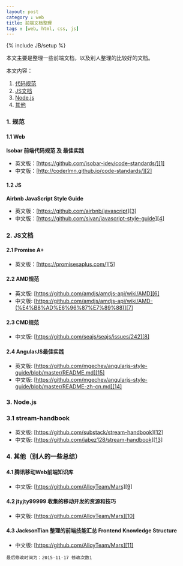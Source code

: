 ```yaml
---
layout: post
category : web
title: 前端文档整理
tags : [web, html, css, js]
---
```

{% include JB/setup %}

本文主要是整理一些前端文档，以及别人整理的比较好的文档。

本文内容：

1. [代码规范](#section)
2. [JS文档](#js-1)
3. [Node.js](#nodejs)
4. [其他](#section-1)

### 1. 规范

#### 1.1 Web

**Isobar 前端代码规范 及 最佳实践**

* 英文版：[https://github.com/isobar-idev/code-standards/][1]
* 中文版：[http://coderlmn.github.io/code-standards/][2]

#### 1.2 JS

**Airbnb JavaScript Style Guide**

* 英文版：[https://github.com/airbnb/javascript][3]
* 中文版：[https://github.com/sivan/javascript-style-guide][4]

### 2. JS文档

#### 2.1 Promise A+

* 英文版：[https://promisesaplus.com/][5]

#### 2.2 AMD规范

* 英文版: [https://github.com/amdjs/amdjs-api/wiki/AMD][6]
* 中文版: [https://github.com/amdjs/amdjs-api/wiki/AMD-(%E4%B8%AD%E6%96%87%E7%89%88)][7]

#### 2.3 CMD规范

* 中文版: [https://github.com/seajs/seajs/issues/242][8]

#### 2.4 AngularJS最佳实践

* 英文版: [https://github.com/mgechev/angularjs-style-guide/blob/master/README.md][15]
* 中文版: [https://github.com/mgechev/angularjs-style-guide/blob/master/README-zh-cn.md][14]

### 3. Node.js

### 3.1 stream-handbook

* 英文版: [https://github.com/substack/stream-handbook][12]
* 中文版: [https://github.com/jabez128/stream-handbook][13]

### 4. 其他（别人的一些总结）

#### 4.1 腾讯移动Web前端知识库

* 中文版: [https://github.com/AlloyTeam/Mars][9]

#### 4.2 jtyjty99999 收集的移动开发的资源和技巧

* 中文版: [https://github.com/AlloyTeam/Mars][10]

#### 4.3 JacksonTian 整理的前端技能汇总 Frontend Knowledge Structure

* 中文版: [https://github.com/AlloyTeam/Mars][11]

`最后修改时间为：2015-11-17 修改次数1`

[1]: https://github.com/isobar-idev/code-standards/
[2]: http://coderlmn.github.io/code-standards/
[3]: https://github.com/airbnb/javascript
[4]: https://github.com/sivan/javascript-style-guide
[5]: https://promisesaplus.com/
[6]: https://github.com/amdjs/amdjs-api/wiki/AMD
[7]: https://github.com/amdjs/amdjs-api/wiki/AMD-(%E4%B8%AD%E6%96%87%E7%89%88)
[8]: https://github.com/seajs/seajs/issues/242
[9]: https://github.com/AlloyTeam/Mars
[10]: https://github.com/jtyjty99999/mobileTech
[11]: https://github.com/JacksonTian/fks
[12]: https://github.com/substack/stream-handbook
[13]: https://github.com/jabez128/stream-handbook
[14]: https://github.com/mgechev/angularjs-style-guide/blob/master/README-zh-cn.md
[15]: https://github.com/mgechev/angularjs-style-guide/blob/master/README.md